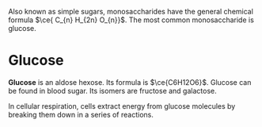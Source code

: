 Also known as simple sugars, monosaccharides have the general chemical formula $\ce{ C_{n} H_{2n} O_{n}}$. The most common monosaccharide is glucose.

# Glucose

**Glucose** is an aldose hexose. Its formula is $\ce{C6H12O6}$. Glucose can be found in blood sugar. Its isomers are fructose and galactose.

In cellular respiration, cells extract energy from glucose molecules by breaking them down in a series of reactions.